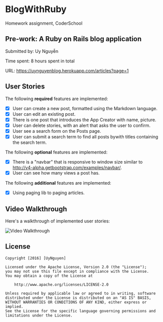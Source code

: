 # BlogWithRuby
Homework assignment, CoderSchool

## Pre-work: A Ruby on Rails blog application

Submitted by: Uy Nguyễn

Time spent: 8 hours spent in total

URL: https://uynguyenblog.herokuapp.com/articles?page=1

## User Stories

The following **required** features are implemented:
* [x] User can create a new post, formatted using the Markdown language.
* [x] User can edit an existing post.
* [x] There is one post that introduces the App Creator with name, picture.
* [x] User can delete stories, with an alert that asks the user to confirm.
* [x] User see a search form on the Posts page.
* [x] User can submit a search term to find all posts bywith titles containing the search term.

The following **optional** features are implemented:
* [x] There is a "navbar" that is responsive to window size similar to http://v4-alpha.getbootstrap.com/examples/navbar/. 
* [x] User can see how many views a post has. 

The following **additional** features are implemented:
* [x] Using paging lib to paging articles.

## Video Walkthrough 

Here's a walkthrough of implemented user stories:

![Video Walkthrough](/path/to/your/gif/file)

## License

    Copyright [2016] [UyNguyen]

    Licensed under the Apache License, Version 2.0 (the "License");
    you may not use this file except in compliance with the License.
    You may obtain a copy of the License at

        http://www.apache.org/licenses/LICENSE-2.0

    Unless required by applicable law or agreed to in writing, software
    distributed under the License is distributed on an "AS IS" BASIS,
    WITHOUT WARRANTIES OR CONDITIONS OF ANY KIND, either express or implied.
    See the License for the specific language governing permissions and
    limitations under the License.
